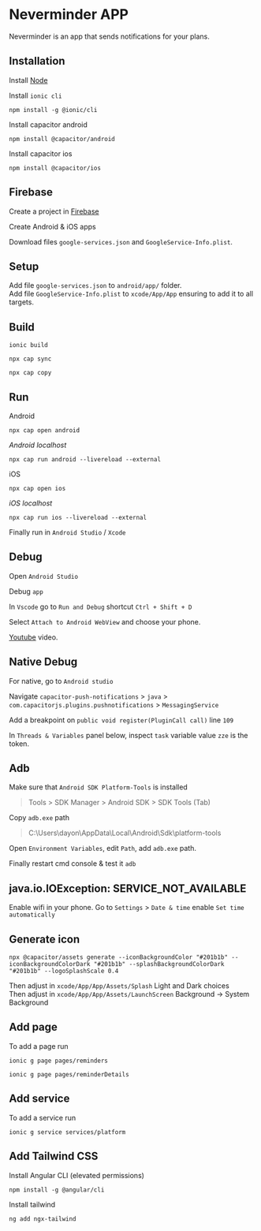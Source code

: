 # Neverminder APP

Neverminder is an app that sends notifications for your plans.

## Installation

Install [Node](https://nodejs.org/en/download)

Install `ionic cli`
```
npm install -g @ionic/cli
```

Install capacitor android
```
npm install @capacitor/android
```

Install capacitor ios
```
npm install @capacitor/ios
```

## Firebase
Create a project in [Firebase](https://firebase.com/)

Create Android & iOS apps
	
Download files `google-services.json` and `GoogleService-Info.plist`.

## Setup
Add file `google-services.json` to `android/app/` folder.\
Add file `GoogleService-Info.plist` to `xcode/App/App` ensuring to add it to all targets.

## Build
```
ionic build
```

```
npx cap sync
```

```
npx cap copy
```

## Run

Android

```
npx cap open android
```

*Android localhost*

```
npx cap run android --livereload --external
```

iOS

```
npx cap open ios
```

*iOS localhost*

```
npx cap run ios --livereload --external
```

Finally run in `Android Studio` / `Xcode`

## Debug

Open `Android Studio`

Debug `app`

In `Vscode` go to `Run and Debug` shortcut `Ctrl + Shift + D`

Select `Attach to Android WebView` and choose your phone.

[Youtube](https://www.youtube.com/watch?v=akh6V6Yw1lw&t=1003s) video.

## Native Debug

For native, go to `Android studio` 

Navigate `capacitor-push-notifications` > `java` > `com.capacitorjs.plugins.pushnotifications` > `MessagingService` 

Add a breakpoint on `public void register(PluginCall call)` line `109`

In `Threads & Variables` panel below, inspect `task` variable value `zze` is the token.

## Adb

Make sure that `Android SDK Platform-Tools` is installed
> Tools > SDK Manager > Android SDK > SDK Tools (Tab)

Copy `adb.exe` path
> C:\Users\dayon\AppData\Local\Android\Sdk\platform-tools

Open `Environment Variables`, edit `Path`, add `adb.exe` path.

Finally restart cmd console & test it `adb`

## java.io.IOException: SERVICE_NOT_AVAILABLE

Enable wifi in your phone.
Go to `Settings` > `Date & time` enable `Set time automatically`

## Generate icon

```
npx @capacitor/assets generate --iconBackgroundColor "#201b1b" --iconBackgroundColorDark "#201b1b" --splashBackgroundColorDark "#201b1b" --logoSplashScale 0.4
```

Then adjust in `xcode/App/App/Assets/Splash` Light and Dark choices\
Then adjust in `xcode/App/App/Assets/LaunchScreen` Background -> System Background

## Add page

To add a page run

```
ionic g page pages/reminders
```

```
ionic g page pages/reminderDetails
```

## Add service

To add a service run

```
ionic g service services/platform
```

## Add Tailwind CSS
Install Angular CLI (elevated permissions)
```
npm install -g @angular/cli
```

Install tailwind
```
ng add ngx-tailwind
```